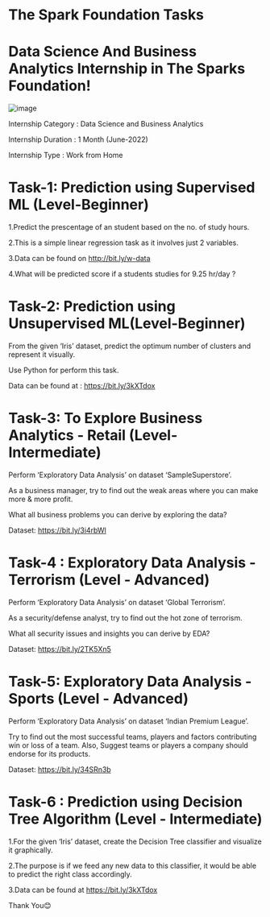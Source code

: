 # The Spark Foundation Tasks
# Data Science And Business Analytics Internship in The Sparks Foundation!
![image](https://user-images.githubusercontent.com/78083811/167265215-399496a2-9ec5-403e-b08e-312725164e19.png)

                                                                  
Internship Category : Data Science and Business Analytics

Internship Duration : 1 Month (June-2022)

Internship Type : Work from Home


# Task-1: Prediction using Supervised ML (Level-Beginner)
1.Predict the prescentage of an student based on the no. of study hours.

2.This is a simple linear regression task as it involves just 2 variables.

3.Data can be found on http://bit.ly/w-data

4.What will be predicted score if a students studies for 9.25 hr/day ?


# Task-2: Prediction using Unsupervised ML(Level-Beginner)
From the given ‘Iris’ dataset, predict the optimum number of clusters and represent it visually.

Use Python for perform this task.

Data can be found at : https://bit.ly/3kXTdox


# Task-3: To Explore Business Analytics - Retail (Level- Intermediate)
Perform ‘Exploratory Data Analysis’ on dataset ‘SampleSuperstore’.

As a business manager, try to find out the weak areas where you can make more & more profit.

What all business problems you can derive by exploring the data?

Dataset: https://bit.ly/3i4rbWl


# Task-4 : Exploratory Data Analysis - Terrorism (Level - Advanced)
Perform ‘Exploratory Data Analysis’ on dataset ‘Global Terrorism’.

As a security/defense analyst, try to find out the hot zone of terrorism.

What all security issues and insights you can derive by EDA?

Dataset: https://bit.ly/2TK5Xn5


# Task-5: Exploratory Data Analysis - Sports (Level - Advanced)
Perform ‘Exploratory Data Analysis’ on dataset ‘Indian Premium League’.

Try to find out the most successful teams, players and factors contributing win or loss of a team. Also, Suggest teams or players a company should endorse for its products.

Dataset:  https://bit.ly/34SRn3b


# Task-6 : Prediction using Decision Tree Algorithm (Level - Intermediate)
1.For the given ‘Iris’ dataset, create the Decision Tree classifier and visualize it graphically.

2.The purpose is if we feed any new data to this classifier, it would be able to predict the right class accordingly.

3.Data can be found at https://bit.ly/3kXTdox

Thank You😊
